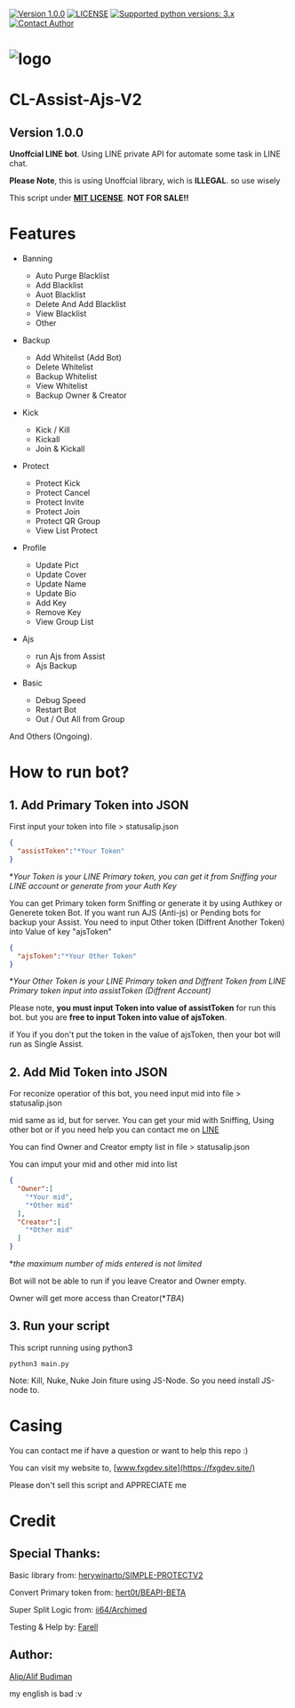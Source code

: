 [![Version 1.0.0](https://i.ibb.co/6vJvwyf/5.png "Version 1.0.0")](https://github.com/alipbudiman/CL-Assist-Ajs-V2/blob/main/README.md#cl-assist-ajs-v2)
[![LICENSE](https://i.ibb.co/5nR4p7x/6.png "LICENSE")](https://github.com/alipbudiman/CL-Assist-Ajs-V2/blob/main/LICENSE)
[![Supported python versions: 3.x](https://i.ibb.co/L1k6BC2/7.png "supported python versions: 3.x")](https://www.python.org/downloads/)
[![Contact Author](https://i.ibb.co/xCDRtJs/8.png "contact author")](https://fxgdev.site/alifbudiman.html)


# ![logo](https://i.ibb.co/zJvVhJ3/Untitled-design-88.png)


# CL-Assist-Ajs-V2
## Version 1.0.0

**Unoffcial LINE bot**. Using LINE private API for automate some task in LINE chat.

**Please Note**, this is using Unoffcial library, wich is **ILLEGAL**. so use wisely

This script under [**MIT LICENSE**](https://github.com/alipbudiman/CL-Assist-Ajs-V2/blob/main/LICENSE).
**NOT FOR SALE!!**

# Features
- Banning
  - Auto Purge Blacklist
  - Add Blacklist
  - Auot Blacklist
  - Delete And Add Blacklist
  - View Blacklist
  - Other

- Backup
  - Add Whitelist (Add Bot)
  - Delete Whitelist
  - Backup Whitelist
  - View Whitelist
  - Backup Owner & Creator

- Kick
  - Kick / Kill
  - Kickall
  - Join & Kickall
 
- Protect
  - Protect Kick
  - Protect Cancel
  - Protect Invite
  - Protect Join
  - Protect QR Group
  - View List Protect

- Profile
  - Update Pict
  - Update Cover
  - Update Name
  - Update Bio
  - Add Key
  - Remove Key
  - View Group List

- Ajs
  - run Ajs from Assist
  - Ajs Backup

- Basic
  - Debug Speed
  - Restart Bot
  - Out / Out All from Group

And Others (Ongoing).

# How to run bot?

## 1. Add Primary Token into JSON
First input your token into file > statusalip.json
```JSON
{
  "assistToken":"*Your Token"
}
```
**Your Token is your LINE Primary token, you can get it from Sniffing your LINE account or generate from your Auth Key*

You can get Primary token form Sniffing or generate it by using Authkey or Generete token Bot.
If you want run AJS (Anti-js) or Pending bots for backup your Assist. You need to input Other token (Diffrent Another Token) into Value of key "ajsToken"
```JSON
{
  "ajsToken":"*Your Other Token"
}
```
**Your Other Token is your LINE Primary token and Diffrent Token from LINE Primary token input into assistToken (Diffrent Account)*

Please note, **you must input Token into value of assistToken** for run this bot. but you are **free to input Token into value of ajsToken**.

if You if you don't put the token in the value of ajsToken, then your bot will run as Single Assist.


## 2. Add Mid Token into JSON
For reconize operatior of this bot, you need input mid into file > statusalip.json

mid same as id, but for server. You can get your mid with Sniffing, Using other bot or if you need help you can contact me on [LINE](https://line.me/ti/p/~alip_budiman)

You can find Owner and Creator empty list in file > statusalip.json

You can imput your mid and other mid into list
```JSON
{
  "Owner":[
    "*Your mid",
    "*Other mid"
  ],
  "Creator":[
    "*Other mid"
  ]
}
```
**the maximum number of mids entered is not limited*

Bot will not be able to run if you leave Creator and Owner empty.

Owner will get more access than Creator(**TBA*)


## 3. Run your script
This script running using python3
```SH
python3 main.py
```
Note: Kill, Nuke, Nuke Join fiture using JS-Node. So you need install JS-node to.


# Casing

You can contact me if have a question or want to help this repo :)

You can visit my website to, [www.fxgdev.site](https://fxgdev.site/)

Please don't sell this script and APPRECIATE me


# Credit

## Special Thanks:
Basic library from: [herywinarto/SIMPLE-PROTECTV2](https://github.com/herywinarto/SIMPLE-PROTECTV2)

Convert Primary token from: [hert0t/BEAPI-BETA](https://github.com/hert0t/BEAPI-BETA)

Super Split Logic from: [ii64/Archimed](https://github.com/ii64/Archimed)

Testing & Help by: [Farell](https://linevoom.line.me/user/_dcv_AGGnHXsTxgZeXYgF9BHglwLue2dng59xdeQ)

## Author:
[Alip/Alif Budiman](https://fxgdev.site/alifbudiman.html)













my english is bad :v
